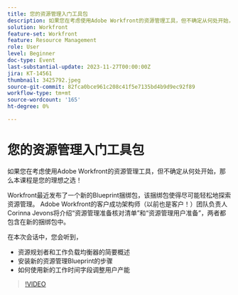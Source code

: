 ```yaml
---
title: 您的资源管理入门工具包
description: 如果您在考虑使用Adobe Workfront的资源管理工具，但不确定从何处开始，那么本课程是您的理想之选！ Workfront最近发布了一个新的Blueprint捆绑包，该捆绑包使得尽可能轻松地探索资源管理。
solution: Workfront
feature-set: Workfront
feature: Resource Management
role: User
level: Beginner
doc-type: Event
last-substantial-update: 2023-11-27T00:00:00Z
jira: KT-14561
thumbnail: 3425792.jpeg
source-git-commit: 82fca0bce961c208c41f5e7135bd4b9d9ec92f89
workflow-type: tm+mt
source-wordcount: '165'
ht-degree: 0%

---
```



# 您的资源管理入门工具包

如果您在考虑使用Adobe Workfront的资源管理工具，但不确定从何处开始，那么本课程是您的理想之选！

Workfront最近发布了一个新的Blueprint捆绑包，该捆绑包使得尽可能轻松地探索资源管理。 Adobe Workfront的客户成功架构师（以前也是客户！）团队负责人Corinna Jevons将介绍“资源管理准备核对清单”和“资源管理用户准备”，两者都包含在新的捆绑包中。

在本次会话中，您会听到，

* 资源规划者和工作负载均衡器的简要概述
* 安装新的资源管理Blueprint的步骤
* 如何使用新的工作时间字段调整用户产能

>[!VIDEO](https://video.tv.adobe.com/v/3425792/?learn=on)
